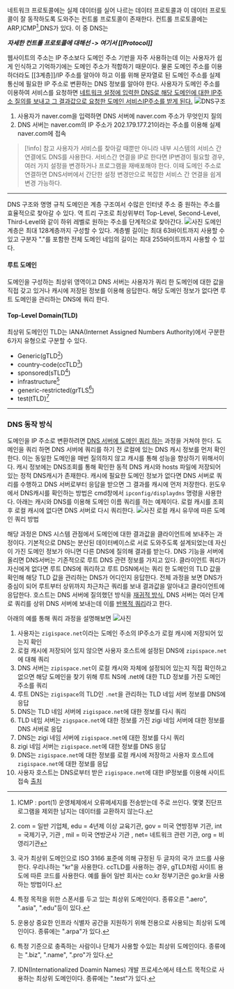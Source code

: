 네트워크 프로토콜에는 실제 데이터를 실어 나르는 데이터 프로토콜과 이 데이터 프로토콜이 잘 동작하도록 도와주는 컨트롤 프로토콜이 존재한다. 컨트롤 프로토콜에는 ARP,ICMP[^1],DNS가 있다. 이 중 DNS는 

***자세한 컨트롤 프로토콜에 대해선 -> 여기서 [[Protocol]]***

웹사이트의 주소는 IP 주소보다 도메인 주소 기반을 자주 사용하는데 이는 사용자가 쉽게 인식하고 기억하기에는 도메인 주소가 적합하기 때문이다.
물론 도메인 주소를 이용하더라도 [[3계층]]/IP 주소를 알아야 하고 이를 위해 문자열로 된 도메인 주소를 실제 통신에 필요한 IP 주소로 변환하는 DNS 정보를 알아야 한다.
사용자가 도메인 주소를 이용하여 서비스를 요청하면 <U>네트워크 설정에 입력한 DNS로 해당 도메인에 대한 IP주소 질의를 보내고 그 결과값으로 요청한 도메인 서비스IP주소를 받게 된다.</U>
![DNS구조](https://img1.daumcdn.net/thumb/R1280x0/?scode=mtistory2&fname=https%3A%2F%2Fblog.kakaocdn.net%2Fdn%2Fb9W3uZ%2FbtrGC67fm31%2FaMF0K0CSUw7X01UAs1ZcjK%2Fimg.png)
1. 사용자가 naver.com을 입력하면 DNS 서버에 naver.com 주소가 무엇인지 질의
2. DNS 서버는 naver.com의 IP 주소가 202.179.177.21이라는 주소를 이용해 실제 naver.com에 접속
>[!info] 참고
>사용자가 서비스를 찾아갈 때뿐만 아니라 내부 시스템의 서비스 간 연결에도 DNS를 사용한다.
>서비스간 연결을 IP로 한다면 IP변경이 필요할 경우, 여러 가지 설정을 변경하거나 프로그램을 재배포해야 한다.
>이때 도메인 주소로 연결하면 DNS서버에서 간단한 설정 변경만으로 복잡한 서비스 간 연결을 쉽게 변경 가능하다.

-----
DNS 구조와 명명 규칙
도메인은 계층 구조여서 수많은 인터넷 주소 중 원하는 주소를 효율적으로 찾아갈 수 있다.
역 트리 구조로 최상위부터 Top-Level, Second-Level, Third-Level와 같이 하위 레벨로 원하는 주소를 단계적으로 찾아간다.
![사진](https://img1.daumcdn.net/thumb/R1280x0/?scode=mtistory2&fname=https%3A%2F%2Fblog.kakaocdn.net%2Fdn%2FbsKWsj%2FbtrGEKhOkq6%2F3zRkAzsjKc0RZgNKeQgr8k%2Fimg.png)
도메인 계층은 최대 128계층까지 구성할 수 있다. 계층별 길이는 최대 63바이트까지 사용할 수 있고 구분자 "."를 포함한 전체 도메인 네임의 길이는 최대 255바이트까지 사용할 수 있다.

#### 루트 도메인
도메인을 구성하는 최상위 영역이고 DNS 서버는 사용자가 쿼리 한 도메인에 대한 값을 직접 갖고 있거나 캐시에 저장된 정보를 이용해 응답한다. 해당 도메인 정보가 없다면 루트 도메인을 관리하는 DNS에 쿼리 한다.

#### Top-Level Domain(TLD)
최상위 도메인인 TLD는 IANA(Internet Assigned Numbers Authority)에서 구분한 6가지 유형으로 구분할 수 있다.
- Generic(gTLD[^2])
- country-code(ccTLD[^3])
- sponsored(sTLD[^4])
- infrastructure[^5]
- generic-restricted(grTLS[^6])
- test(tTLD)[^7]
---
### DNS 동작 방식
도메인을 IP 주소로 변환하려면 <U>DNS 서버에 도메인 쿼리 하는</U> 과정을 거쳐야 한다.
도메인을 쿼리 하면 DNS 서버에 쿼리를 하기 전 로컬에 있는 DNS 캐시 정보를 먼저 확인한다. 이는 동일한 도메인을 매번 질의하지 않고 캐시를 통해 성능을 향상하기 위해서이다.
캐시 정보에는 DNS조회를 통해 확인한 동적 DNS 캐시와 hosts 파일에 저장되어 있는 정적 DNS캐시가 존재한다.
캐시에 필요한 도메인 정보가 없다면 DNS 서버로 쿼리를 수행하고 DNS 서버로부터 응답을 받으면 그 결과를 캐시에 먼저 저장한다.
윈도우에서 DNS캐시를 확인하는 방법은 cmd창에서 `ipconfig/displaydns` 명령을 사용한다.
아래는 캐시와 DNS를 이용해 도메인 이름 쿼리를 하는 예제이다. 로컬 캐시를 조회 후 로컬 캐시에 없다면 DNS 서버로 다시 쿼리한다.
![사진](https://img1.daumcdn.net/thumb/R1280x0/?scode=mtistory2&fname=https%3A%2F%2Fblog.kakaocdn.net%2Fdn%2FbqNeYV%2FbtrGEw5hldT%2FKymhUUfYQpunQ6bi50fH0K%2Fimg.png)
로컬 캐시 유무에 따른 도메인 쿼리 방법

해당 과정은 DNS 시스템 관점에서 도메인에 대한 결과값을 클라이언트에 보내주는 과정이다.
기본적으로 DNS는 분산된 데이터베이스로 서로 도와주도록 설계되었는데 자신이 가진 도메인 정보가 아니면 다른 DNS에 질의해 결과를 받는다.
DNS 기능을 서버에 올리면 DNS서버는 기존적으로 루트 DNS 관련 정보를 가지고 있다. 클라이언트 쿼리가 자신에게 없다면 루트 DNS에 쿼리하고 루트 DSN에서는 쿼리 한 도메인의 TLD 값을 확인해 해당 TLD 값을 관리하는 DNS가 어디인지 응답한다.
전체 과정을 보면 DNS가 중심이 되어 루트부터 상위까지 차근차근 쿼리를 보내 결과값을 알아내고 클라이언트에 응답한다. 호스트는 DNS 서버에 질의했던 방식을 <U> 재귀적 방식</U>, DNS 서버는 여러 단계로 쿼리를 상위 DNS 서버에 보내는데 이를 <U>반복적 쿼리</U>라고 한다.

아래의 예를 통해 쿼리 과정을 설명해보면
![사진](https://img1.daumcdn.net/thumb/R1280x0/?scode=mtistory2&fname=https%3A%2F%2Fblog.kakaocdn.net%2Fdn%2FeQCmm2%2FbtrGEmIGfyc%2FW8I7YHBJxtksN6PiQHR3l1%2Fimg.png)
1. 사용자는 `zigispace.net`이라는 도메인 주소의 IP주소가 로컬 캐시에 저장되어 있는지 확인
2. 로컬 캐시에 저장되어 있지 않으면 사용자 호스트에 설정된 DNS에 `zipispace.net`에 대해 쿼리
3. DNS 서버는 `zipispace.net`이 로컬 캐시와 자체에 설정되어 있는지 직접 확인하고 없으면 해당 도메인을 찾기 위해 루트 NS에 .net에 대한 TLD 정보를 가진 도메인 주소를 쿼리
4. 루트 DNS는 `zigispace`의 TLD인 `.net`을 관리하는 TLD 네임 서버 정보를 DNS에 응답
5. DNS는 TLD 네임 서버에 `zigispace.net`에 대한 정보를 다시 쿼리
6. TLD 네임 서버는 `zigspace.net`에 대한 정보를 가진 zigi 네임 서버에 대한 정보를 DNS 서버로 응답
7. DNS는 zigi 네임 서버에 `zigispace.net`에 대한 정보를 다시 쿼리
8. zigi 네임 서버는 `zigispace.net`에 대한 정보를 DNS 응답
9. DNS는 `zigispace.net`에 대한 정보를 로컬 캐시에 저장하고 사용자 호스트에 `zigispace.net`에 대한 정보를 응답
10. 사용자 호스트는 DNS로부터 받은 `zigispace.net`에 대한 IP정보를 이용해 사이트 접속
[출처](https://rooftoproom-whale.tistory.com/36)

[^1]:ICMP : port(1)
운영체제에서 오류메세지를 전송받는데 주로 쓰인다.
몇몇 진단프로그램을 제외한 남지는 데이터를 교환하지 않는다.
[^2]: com = 일반 기업체, edu = 4년제 이상 교육기관, gov = 미국 연방정부 기관, int = 국제기구, 기관 , mil = 미국 연방군사 기관 , net= 네트워크 관련 기관, org = 비영리기관
[^3]:국가 최상위 도메인으로 ISO 3166 표준에 의해 규정된 두 글자의 국가 코드를 사용한다. 우리나하는 "kr"을 사용한다. ccTLD를 사용하는 경우, gTLD처럼 사이트 용도에 따른 코드를 사용한다. 예를 들어 일반 회사는 co.kr 정부기관은 go.kr을 사용하는 방법이다.
[^4]:특정 목적을 위한 스폰서를 두고 있는 최상위 도메인이다. 종류오른 ".aero", ".asia", ".edu"등이 있다.
[^5]:운용상 중요한 인프라 식별자 공간을 지원하기 위해 전용으로 사용되는 최상위 도메인이다. 종류에는 ".arpa"가 있다.
[^6]:특정 기준으로 충족하는 사람이나 단체가 사용할 수있는 최상위 도메인이다. 종류에는 ".biz", ".name", ".pro"가 있다.
[^7]:IDN(Internationalized Doamin Names) 개발 프로세스에서 테스트 목적으로 사용하는 최상위 도메인이다. 종류에는 ".test"가 있다.
